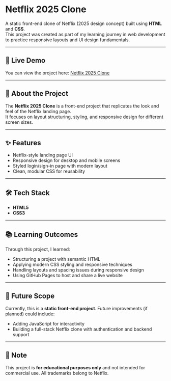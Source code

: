 # Netflix 2025 Clone

A static front-end clone of Netflix (2025 design concept) built using **HTML** and **CSS**.  
This project was created as part of my learning journey in web development to practice responsive layouts and UI design fundamentals.

---

## 🔗 Live Demo
You can view the project here: [Netflix 2025 Clone](http://sankar-124.github.io/NETFLIX-2025-CLONE/)

---

## 📖 About the Project
The **Netflix 2025 Clone** is a front-end project that replicates the look and feel of the Netflix landing page.  
It focuses on layout structuring, styling, and responsive design for different screen sizes.

---

## ✨ Features
- Netflix-style landing page UI  
- Responsive design for desktop and mobile screens  
- Styled login/sign-in page with modern layout  
- Clean, modular CSS for reusability  

---

## 🛠️ Tech Stack
- **HTML5**  
- **CSS3**  

---

## 📚 Learning Outcomes
Through this project, I learned:  
- Structuring a project with semantic HTML  
- Applying modern CSS styling and responsive techniques  
- Handling layouts and spacing issues during responsive design  
- Using GitHub Pages to host and share a live website  

---

## 🚀 Future Scope
Currently, this is a **static front-end project**. Future improvements (if planned) could include:  
- Adding JavaScript for interactivity  
- Building a full-stack Netflix clone with authentication and backend support  

---

## 📌 Note
This project is **for educational purposes only** and not intended for commercial use. All trademarks belong to Netflix.
